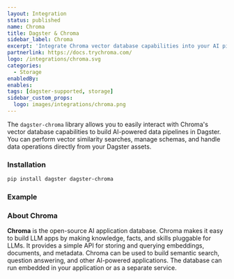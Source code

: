 ```yaml
---
layout: Integration
status: published
name: Chroma
title: Dagster & Chroma
sidebar_label: Chroma
excerpt: 'Integrate Chroma vector database capabilities into your AI pipelines powered by Dagster.'
partnerlink: https://docs.trychroma.com/
logo: /integrations/chroma.svg
categories:
  - Storage
enabledBy:
enables:
tags: [dagster-supported, storage]
sidebar_custom_props:
  logo: images/integrations/chroma.png
---
```


The `dagster-chroma` library allows you to easily interact with Chroma's vector database capabilities to build AI-powered data pipelines in Dagster. You can perform vector similarity searches, manage schemas, and handle data operations directly from your Dagster assets.

### Installation

```bash
pip install dagster dagster-chroma
```

### Example

<CodeExample path="docs_beta_snippets/docs_beta_snippets/integrations/chroma.py" language="python" />

### About Chroma

**Chroma** is the open-source AI application database. Chroma makes it easy to build LLM apps by making knowledge, facts, and skills pluggable for LLMs. It provides a simple API for storing and querying embeddings, documents, and metadata. Chroma can be used to build semantic search, question answering, and other AI-powered applications. The database can run embedded in your application or as a separate service.
